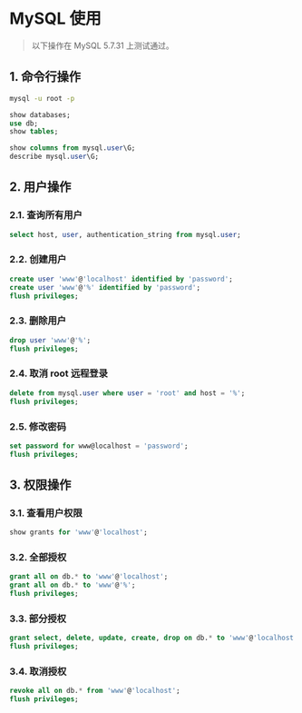 # MySQL 使用

> 以下操作在 MySQL 5.7.31 上测试通过。

## 1. 命令行操作

```bash
mysql -u root -p
```

```sql
show databases;
use db;
show tables;
```

```sql
show columns from mysql.user\G;
describe mysql.user\G;
```

## 2. 用户操作

### 2.1. 查询所有用户

```sql
select host, user, authentication_string from mysql.user;
```

### 2.2. 创建用户

```sql
create user 'www'@'localhost' identified by 'password';
create user 'www'@'%' identified by 'password';
flush privileges;
```

### 2.3. 删除用户

```sql
drop user 'www'@'%';
flush privileges;
```

### 2.4. 取消 root 远程登录

```sql
delete from mysql.user where user = 'root' and host = '%';
flush privileges;
```

### 2.5. 修改密码

```sql
set password for www@localhost = 'password';
flush privileges;
```

## 3. 权限操作

### 3.1. 查看用户权限

```sql
show grants for 'www'@'localhost';
```

### 3.2. 全部授权

```sql
grant all on db.* to 'www'@'localhost';
grant all on db.* to 'www'@'%';
flush privileges;
```

### 3.3. 部分授权

```sql
grant select, delete, update, create, drop on db.* to 'www'@'localhost';
flush privileges;
```

### 3.4. 取消授权

```sql
revoke all on db.* from 'www'@'localhost';
flush privileges;
```
